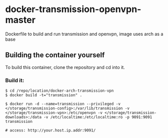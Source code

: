 # docker-transmission-openvpn-master

Dockerfile to build and run transmission and openvpn, image uses arch as a base


## Building the container yourself
To build this container, clone the repository and cd into it.

### Build it:
```
$ cd /repo/location/docker-arch-transmission-vpn
$ docker build -t="transmission" .
```

```
$ docker run -d --name=transmission --privileged -v </storage/transmission-config>:/var/lib/transmission -v </storage/transmission-vpn>:/etc/openvpn -v </storage/transmission-downloads>:/data -v /etc/localtime:/etc/localtime:ro -p 9091:9091 transmission

# access: http://your.host.ip.addr:9091/
```
